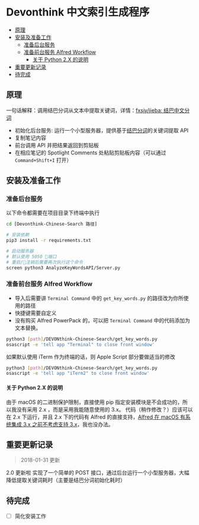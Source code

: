 Devonthink 中文索引生成程序
===

<!-- TOC -->

- [原理](#原理)
- [安装及准备工作](#安装及准备工作)
    - [准备后台服务](#准备后台服务)
    - [准备前台服务 Alfred Workflow](#准备前台服务-alfred-workflow)
        - [关于 Python 2.X 的说明](#关于-python-2x-的说明)
- [重要更新记录](#重要更新记录)
- [待完成](#待完成)

<!-- /TOC -->

## 原理

一句话解释：调用结巴分词从文本中提取关键词，详情：[fxsjy/jieba: 结巴中文分词](https://github.com/fxsjy/jieba)

* 初始化后台服务: 运行一个小型服务器，提供基于[结巴分词]((https://github.com/fxsjy/jieba))的关键词提取 API
* 复制笔记内容
* 前台调用 API 并把结果返回到剪贴板
* 在相应笔记的 Spotlight Comments 处粘贴剪贴板内容（可以通过 `Command+Shift+I` 打开）


## 安装及准备工作

<!--生成: `pipreqs . `-->

### 准备后台服务

以下命令都需要在项目目录下终端中执行

```bash
cd [Devonthink-Chinese-Search 路径]

# 安装依赖
pip3 install -r requirements.txt

# 启动服务器
# 默认使用 5050 端口
# 重启/注销后需要再次执行这个命令
screen python3 AnalyzeKeyWordsAPI/Server.py
```

### 准备前台服务 Alfred Workflow

*  导入后需要讲 `Terminal Command` 中的 `get_key_words.py` 的路径改为你所使用的路径
* 快捷键需要自定义
* 没有购买 Alfred PowerPack 的，可以把 `Terminal Command` 中的代码添加为文本替换。

```bash
python3 [path]/DEVONthink-Chinese-Search/get_key_words.py
osascript -e 'tell app "Terminal" to close front window'
```

如果默认使用 iTerm 作为终端的话，则 Apple Script 部分要做适当的修改

```bash
python3 [path]/DEVONthink-Chinese-Search/get_key_words.py
osascript -e 'tell app "iTerm2" to close front window'
```

#### 关于 Python 2.X 的说明

由于 macOS 的二进制保护限制，直接使用 pip 指定安装模块是不会成功的，所以我没有采用 2.x ，而是采用我能随意使用的 3.x。
代码（稍作修改？）应该可以在 2.x 下运行，并且 2.x 下的代码有 Alfred 的直接支持，[Alfred 在 macOS 有系统集成 3.x 之前不考虑支持 3.x](http://alfredworkflow.readthedocs.io/en/latest/supported-versions.html#why-no-python-3-support)，我也没办法。


## 重要更新记录

> 2018-01-31 更新

2.0 更新啦
实现了一个简单的 POST 接口，通过后台运行一个小型服务器，大幅降低提取关键词耗时（主要是结巴分词初始化耗时）

## 待完成

- [ ] 简化安装工作
